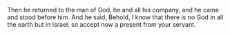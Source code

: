 Then he returned to the man of God, he and all his company, and he came and stood before him. And he said, Behold, I know that there is no God in all the earth but in Israel; so accept now a present from your servant.

